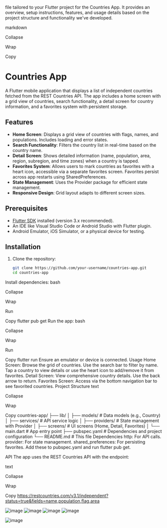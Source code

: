 file tailored to your Flutter project for the Countries App. It provides an overview, setup instructions, features, and usage details based on the project structure and functionality we've developed.

markdown

Collapse

Wrap

Copy
# Countries App

A Flutter mobile application that displays a list of independent countries fetched from the REST Countries API. The app includes a home screen with a grid view of countries, search functionality, a detail screen for country information, and a favorites system with persistent storage.

## Features
- **Home Screen**: Displays a grid view of countries with flags, names, and populations. Includes loading and error states.
- **Search Functionality**: Filters the country list in real-time based on the country name.
- **Detail Screen**: Shows detailed information (name, population, area, region, subregion, and time zones) when a country is tapped.
- **Favorites System**: Allows users to mark countries as favorites with a heart icon, accessible via a separate favorites screen. Favorites persist across app restarts using SharedPreferences.
- **State Management**: Uses the Provider package for efficient state management.
- **Responsive Design**: Grid layout adapts to different screen sizes.

## Prerequisites
- [Flutter SDK](https://flutter.dev/docs/get-started/install) installed (version 3.x recommended).
- An IDE like Visual Studio Code or Android Studio with Flutter plugin.
- Android Emulator, iOS Simulator, or a physical device for testing.

## Installation
1. Clone the repository:
   ```bash
   git clone https://github.com/your-username/countries-app.git
   cd countries-app
Install dependencies:
bash

Collapse

Wrap

Run

Copy
flutter pub get
Run the app:
bash

Collapse

Wrap

Run

Copy
flutter run
Ensure an emulator or device is connected.
Usage
Home Screen: Browse the grid of countries. Use the search bar to filter by name. Tap a country to view details or use the heart icon to add/remove it from favorites.
Detail Screen: View comprehensive country details. Use the back arrow to return.
Favorites Screen: Access via the bottom navigation bar to see favorited countries.
Project Structure
text

Collapse

Wrap

Copy
countries-app/
├── lib/
│   ├── models/         # Data models (e.g., Country)
│   ├── services/       # API service logic
│   ├── providers/      # State management with Provider
│   ├── screens/        # UI screens (Home, Detail, Favorites)
│   └── main.dart       # App entry point
├── pubspec.yaml        # Dependencies and project configuration
└── README.md           # This file
Dependencies
http: For API calls.
provider: For state management.
shared_preferences: For persisting favorites.
Add these to pubspec.yaml and run flutter pub get.

API
The app uses the REST Countries API with the endpoint:

text

Collapse

Wrap

Copy
https://restcountries.com/v3.1/independent?status=true&fields=name,population,flag,area

![image](https://github.com/user-attachments/assets/d8bb58c8-c153-40ea-9f1a-38729f1f3dae)
![image](https://github.com/user-attachments/assets/74b79a91-2a84-4e83-925a-2790b516e89e)
![image](https://github.com/user-attachments/assets/bc6a1c54-27fd-4053-aff5-bff13a33a156)
![image](https://github.com/user-attachments/assets/7af86a5a-618d-4518-bfb0-a3698587f596)


![image](https://github.com/user-attachments/assets/6b109d67-96cb-4fac-a83d-2534297841ae)



